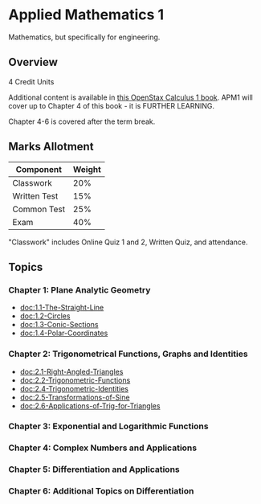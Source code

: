 # Applied Mathematics 1

Mathematics, but specifically for engineering.

## Overview

4 Credit Units

Additional content is available in [this OpenStax Calculus 1 book](https://nplms.polite.edu.sg/content/enforced/663095-25S1-93APM1_012724/Calculus_Volume%201%20-%20WEB.pdf).
APM1 will cover up to Chapter 4 of this book - it is FURTHER LEARNING.

Chapter 4-6 is covered after the term break.

## Marks Allotment

| Component | Weight |
| -------- | ------ |
| Classwork | 20% |
| Written Test | 15% |
| Common Test | 25% |
| Exam | 40% |

"Classwork" includes Online Quiz 1 and 2, Written Quiz, and attendance.

## Topics

### Chapter 1: Plane Analytic Geometry
- <doc:1.1-The-Straight-Line>
- <doc:1.2-Circles>
- <doc:1.3-Conic-Sections>
- <doc:1.4-Polar-Coordinates>

### Chapter 2: Trigonometrical Functions, Graphs and Identities
- <doc:2.1-Right-Angled-Triangles>
- <doc:2.2-Trigonometric-Functions>
- <doc:2.4-Trigonometric-Identities>
- <doc:2.5-Transformations-of-Sine>
- <doc:2.6-Applications-of-Trig-for-Triangles>

### Chapter 3: Exponential and Logarithmic Functions

### Chapter 4: Complex Numbers and Applications

### Chapter 5: Differentiation and Applications

### Chapter 6: Additional Topics on Differentiation